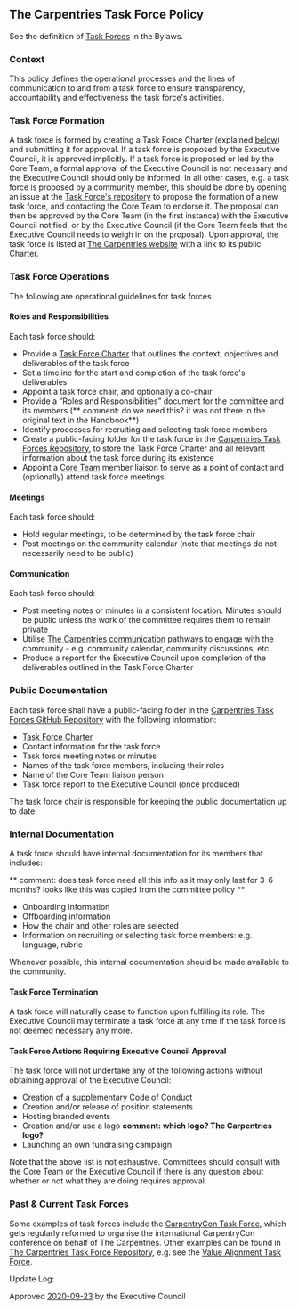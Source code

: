 ## The Carpentries Task Force Policy

See the definition of [Task Forces](https://docs.carpentries.org/topic_folders/governance/bylaws.html#committees-and-task-forces)
in the Bylaws. 

###  Context
This policy defines the operational processes and the lines of communication to and from a task force
to ensure transparency, accountability and effectiveness the task force's activities.

### Task Force Formation
A task force is formed by creating a Task Force Charter (explained [below](#roles-and-responsibilities)) and 
submitting it for approval. If a task force is proposed by the Executive Council, it is approved implicitly. 
If a task force is proposed or led by the Core Team, a formal approval of the Executive Council 
is not necessary and the Executive Council should only be informed. In all other cases, e.g. a task force is proposed by 
a community member, this should be done by opening an issue at the [Task Force's repository](https://github.com/carpentries/task-forces) 
to propose the formation of a new task force, and contacting the Core Team to endorse it. The proposal can then be approved 
by the Core Team (in the first instance) with the Executive Council notified, or by the Executive Council (if the Core 
Team feels that the Executive Council needs to weigh in on the proposal).
Upon approval, the task force is listed at [The Carpentries website](https://carpentries.org/committees/)
with a link to its public Charter.

### Task Force Operations
The following are operational guidelines for task forces.

#### Roles and Responsibilities
Each task force should:
* Provide a [Task Force Charter](https://github.com/carpentries/task-forces/blob/master/task-force-charter-template.md)
that outlines the context, objectives and deliverables of the task force
* Set a timeline for the start and completion of the task force's deliverables
* Appoint a task force chair, and optionally a co-chair
* Provide a “Roles and Responsibilities” document for the committee and its members  (** comment: do we need this? it was not there in the original text in the Handbook**)
* Identify processes for recruiting and selecting task force members
* Create a public-facing folder for the task force in the [Carpentries Task Forces Repository](https://github.com/carpentries/task-forces), 
to store the Task Force Charter and all relevant information about the task force during its existence
* Appoint a [Core Team](https://carpentries.org/team/) member liaison to serve as a point of contact and (optionally) attend task force meetings

#### Meetings
Each task force should:
* Hold regular meetings, to be determined by the task force chair
* Post meetings on the community calendar (note that meetings do not necessarily need to be public)

#### Communication
Each task force should:
* Post meeting notes or minutes in a consistent location. Minutes should be public unless the work of
  the committee requires them to remain private
* Utilise [The Carpentries communication](https://docs.carpentries.org/topic_folders/communications/index.html)
  pathways to engage with the community - e.g. community calendar, community discussions, etc.
* Produce a report for the Executive Council upon completion of the deliverables outlined in the Task Force Charter

### Public Documentation
Each task force shall have a public-facing folder in the 
[Carpentries Task Forces GitHub Repository](https://github.com/carpentries/task-forces) with the following information:

* [Task Force Charter](https://github.com/carpentries/task-forces/blob/master/task-force-charter-template.md)
* Contact information for the task force
* Task force meeting notes or minutes
* Names of the task force members, including their roles
* Name of the Core Team liaison person
* Task force report to the Executive Council (once produced)

The task force chair is responsible for keeping the public documentation up to date.

### Internal Documentation
A task force should have internal documentation for its members that includes:

** comment: does task force need all this info as it may only last for 3-6 months? looks like this was copied from the committee policy **

* Onboarding information
* Offboarding information
* How the chair and other roles are selected
* Information on recruiting or selecting task force members: e.g. language, rubric

Whenever possible, this internal documentation should be made available to the community.

#### Task Force Termination
A task force will naturally cease to function upon fulfilling its role. 
The Executive Council may terminate a task force at any time if the task force is not deemed
necessary any more.

#### Task Force Actions Requiring Executive Council Approval
The task force will not undertake any of the following actions without obtaining approval of the Executive Council:

* Creation of a supplementary Code of Conduct
* Creation and/or release of position statements
* Hosting branded events
* Creation and/or use a logo **comment: which logo? The Carpentries logo?**
* Launching an own fundraising campaign

Note that the above list is not exhaustive. Committees should consult with the Core Team or the
Executive Council if there is any question about whether or not what they are doing requires approval.

### Past & Current Task Forces
Some examples of task forces include the [CarpentryCon Task Force](https://carpentries.org/carp-con-tf/), 
which gets regularly reformed to organise the international CarpentryCon conference on behalf of The Carpentries. 
Other examples can be found in [The Carpentries Task Force Repository](https://github.com/carpentries/task-forces), e.g. see 
the [Value Alignment Task Force](https://github.com/carpentries/task-forces/tree/main/2021/Values-Alignment).



Update Log:

Approved [2020-09-23](https://github.com/carpentries/executive-council-info/issues/44) by the Executive Council 
